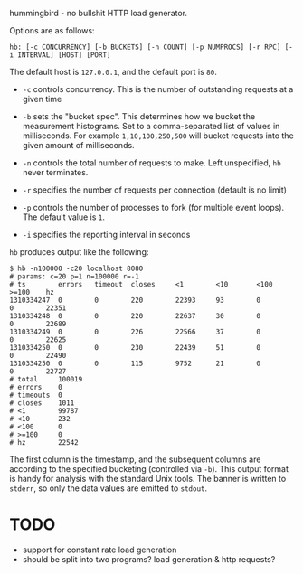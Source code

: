 hummingbird - no bullshit HTTP load generator.

Options are as follows:

    hb: [-c CONCURRENCY] [-b BUCKETS] [-n COUNT] [-p NUMPROCS] [-r RPC] [-i INTERVAL] [HOST] [PORT]

The default host is `127.0.0.1`, and the default port is `80`.

* `-c` controls concurrency. This is the number of outstanding
  requests at a given time
  
* `-b` sets the "bucket spec".  This determines how we bucket the
  measurement histograms. Set to a comma-separated list of values in
  milliseconds. For example `1,10,100,250,500` will bucket requests
  into the given amount of milliseconds.
  
* `-n` controls the total number of requests to make. Left
  unspecified, `hb` never terminates.
  
* `-r` specifies the number of requests per connection (default is no limit)

* `-p` controls the number of processes to fork (for multiple event
  loops). The default value is `1`.
  
* `-i` specifies the reporting interval in seconds

`hb` produces output like the following:

	$ hb -n100000 -c20 localhost 8080
	# params: c=20 p=1 n=100000 r=-1
	# ts        errors   timeout  closes     <1        <10       <100     >=100    hz
	1310334247  0        0        220        22393     93        0        0        22351
	1310334248  0        0        220        22637     30        0        0        22689
	1310334249  0        0        226        22566     37        0        0        22625
	1310334250  0        0        230        22439     51        0        0        22490
	1310334250  0        0        115        9752      21        0        0        22727
	# total		100019
	# errors	0
	# timeouts	0
	# closes	1011
	# <1		99787
	# <10		232
	# <100		0
	# >=100		0
	# hz		22542

The first column is the timestamp, and the subsequent columns are
according to the specified bucketing (controlled via `-b`). This
output format is handy for analysis with the standard Unix tools. The
banner is written to `stderr`, so only the data values are emitted to
`stdout`.

# TODO

* support for constant rate load generation
* should be split into two programs? load generation & http requests?
